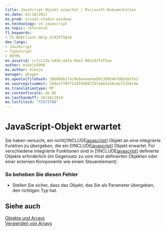 ```yaml
---
title: JavaScript-Objekt erwartet | Microsoft-Dokumentation
ms.date: 01/18/2017
ms.prod: visual-studio-windows
ms.technology: vs-javascript
ms.topic: reference
f1_keywords:
- VS.WebClient.Help.SCRIPT5014
dev_langs:
- JavaScript
- TypeScript
- DHTML
ms.assetid: cc7cc32b-e444-4afa-9be1-802c83fdf5ae
author: mikejo5000
ms.author: mikejo
manager: ghogen
ms.openlocfilehash: 20b9b6b17ac0e0aeeeeae99c39954bfd6b283fe2
ms.sourcegitcommit: 184e2ff0ff514fb980724fa4b51e0cda753d4c6e
ms.translationtype: MT
ms.contentlocale: de-DE
ms.lasthandoff: 10/18/2019
ms.locfileid: "72573788"
---
```

# <a name="javascript-object-expected"></a>JavaScript-Objekt erwartet
Sie haben versucht, ein nicht[!INCLUDE[javascript](../../javascript/includes/javascript-md.md)] Objekt an eine integrierte Funktion zu übergeben, die ein [!INCLUDE[javascript](../../javascript/includes/javascript-md.md)] Objekt erwartet. Für verschiedene integrierte Funktionen sind in [!INCLUDE[javascript](../../javascript/includes/javascript-md.md)] definierte Objekte erforderlich (im Gegensatz zu vom Host definierten Objekten oder einer externen Komponente wie einem Steuerelement).  
  
### <a name="to-correct-this-error"></a>So beheben Sie diesen Fehler  
  
- Stellen Sie sicher, dass das Objekt, das Sie als Parameter übergeben, den richtigen Typ hat.  
  
## <a name="see-also"></a>Siehe auch  
 [Objekte und Arrays](../../javascript/objects-and-arrays-javascript.md)   
 [Verwenden von Arrays](../../javascript/advanced/using-arrays-javascript.md)